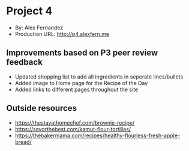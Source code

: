 # Project 4

- By: Alex Fernandez
- Production URL: <http://p4.alexfern.me>

## Improvements based on P3 peer review feedback

- Updated shopping list to add all ingredients in seperate lines/bullets
- Added image to Home page for the Recipe of the Day
- Added links to different pages throughout the site

## Outside resources

- https://thestayathomechef.com/brownie-recipe/
- https://savorthebest.com/kamut-flour-tortillas/
- https://thebakermama.com/recipes/healthy-flourless-fresh-apple-bread/

